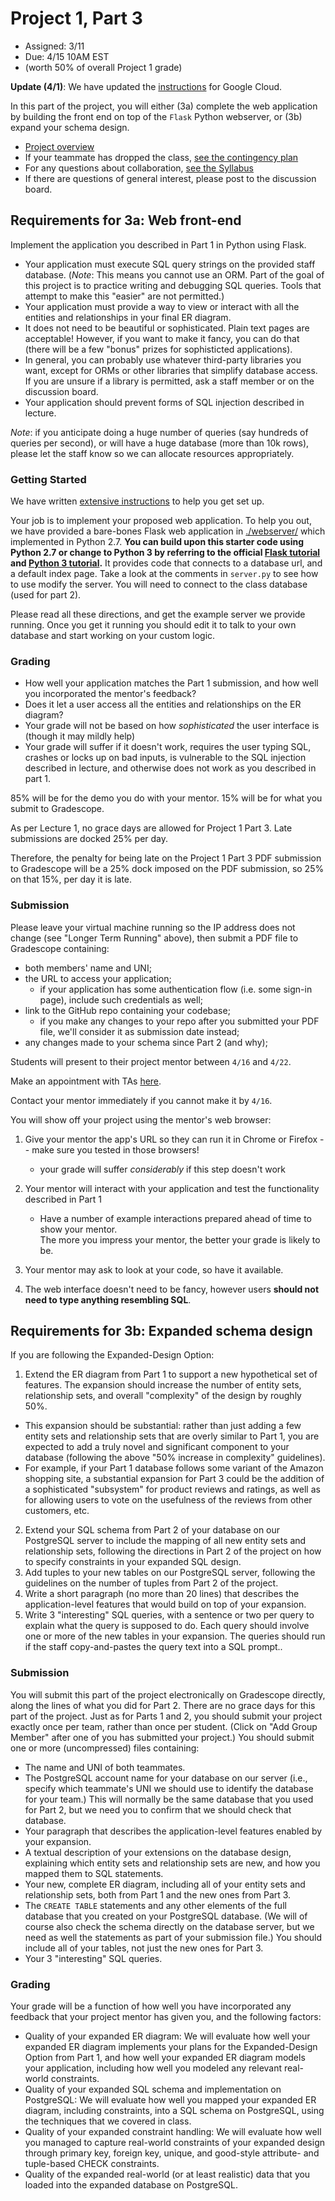 # Project 1, Part 3

* Assigned: 3/11
* Due:  4/15 10AM EST
* (worth 50% of overall Project 1 grade)

**Update (4/1)**: We have updated the [instructions](./programming.md) for Google Cloud.

In this part of the project, you will either (3a) complete the web application by building the front end
on top of the `Flask` Python webserver, or (3b) expand your schema design.


* [Project overview](http://github.com/w4111/project1)
* If your teammate has dropped the class, [see the contingency plan](https://github.com/w4111/project1-s19/blob/master/part1.md#contingency)
* For any questions about collaboration, [see the Syllabus](https://github.com/w4111/w4111.github.io/blob/master/syllabus.md#cheating)
* If there are questions of general interest, please post to the discussion board.


## Requirements for 3a: Web front-end

Implement the application you described in Part 1 in Python using Flask.

* Your application must execute SQL query strings on the provided staff database. (*Note*: This means you cannot use an ORM. Part of the goal of this project is to practice writing and debugging SQL queries. Tools that attempt to make this "easier" are not permitted.)
* Your application must provide a way to view or interact with all the entities and relationships in your final ER diagram.
* It does not need to be beautiful or sophisticated. Plain text pages are acceptable! However, if you want to make it fancy, you can do that (there will be a few "bonus" prizes for sophisticted applications).
* In general, you can probably use whatever third-party libraries you want, except for ORMs or other libraries that simplify database access. If you are unsure if a library is permitted, ask a staff member or on the discussion board.
* Your application should prevent forms of SQL injection described in lecture.

*Note*: if you anticipate doing a huge number of queries (say hundreds of queries per second), 
or will have a huge database (more than 10k rows),
please let the staff know so we can allocate resources appropriately.



### Getting Started

We have written [extensive instructions](./programming.md) to help you get set up.


Your job is to implement your proposed web application.  To help you out,
we have provided a bare-bones Flask web application in [./webserver/](./webserver/) which implemented in Python 2.7. **You can build upon this starter code using Python 2.7 or change to Python 3 by referring to the official [Flask tutorial](http://flask.pocoo.org/docs/latest/tutorial/) and [Python 3 tutorial](https://docs.python.org/3.7/tutorial/).**
It provides code that connects to a database url, and a default index page.
Take a look at the comments in `server.py` to see how to use modify the server.
You will need to connect to the class database (used for part 2).

Please read all these directions, and get the example server we provide running. Once you get it
running you should edit it to talk to your own database and start working on your custom logic.



### Grading

* How well your application matches the Part 1 submission, and how well you incorporated the mentor's feedback?
* Does it let a user access all the entities and relationships on the ER diagram?
* Your grade will not be based on how _sophisticated_ the user interface is (though it may mildly help)
* Your grade will suffer if it doesn't work, requires the user typing SQL, crashes or
  locks up on bad inputs, is vulnerable to the SQL injection described in lecture, and otherwise does
  not work as you described in part 1.

85% will be for the demo you do with your mentor. 
15% will be for what you submit to Gradescope. 
 
As per Lecture 1, no grace days are allowed for Project 1 Part 3. 
Late submissions are docked 25% per day.
 
Therefore, the penalty for being late on the Project 1 Part 3 PDF submission to Gradescope will be a 25% dock imposed on the PDF submission, so 25% on that 15%, per day it is late.

### Submission

Please leave your virtual machine running so the IP address does not change (see "Longer Term Running" above), then submit a PDF file to Gradescope containing:

* both members' name and UNI;
* the URL to access your application;
    * if your application has some authentication flow (i.e. some sign-in page), include such credentials as well;
* link to the GitHub repo containing your codebase;
    * if you make any changes to your repo after you submitted your PDF file, we'll consider it as submission date instead;
* any changes made to your schema since Part 2 (and why);



Students will present to their project mentor between `4/16` and `4/22`.

Make an appointment with TAs [here](https://calendar.google.com/calendar/u/0/selfsched?sstoken=UUpOU05mUUpZYXk2fGRlZmF1bHR8YmE0YmE0M2MzNzkyYWZjOTcxYjRkMTBmNDNmNjA1NDc).

Contact your mentor immediately if you cannot make it by `4/16`.

You will show off your project using the mentor's web browser:

1. Give your mentor the app's URL so they can run it in Chrome or Firefox -- make sure you tested in those browsers!
    * your grade will suffer _considerably_ if this step doesn't work

2. Your mentor will interact with your application and test the functionality described in Part 1
    *  Have a number of example interactions prepared ahead of time to show your mentor.  
       The more you impress your mentor, the better your grade is likely to be.

3. Your mentor may ask to look at your code, so have it available.  

4. The web interface doesn't need to be fancy, however users **should not need to type anything resembling SQL**.



## Requirements for 3b: Expanded schema design

If you are following the Expanded-Design Option:

1. Extend the ER diagram from Part 1 to support a new hypothetical set of features.   The expansion should increase the number of entity sets, relationship sets, and overall "complexity" of the design by roughly 50%. 
  * This expansion should be substantial: rather than just adding a few entity sets and relationship sets that are overly similar to Part 1, you are expected to add a truly novel and significant component to your database (following the above "50% increase in complexity" guidelines). 
  * For example, if your Part 1 database follows some variant of the Amazon shopping site, a substantial expansion for Part 3 could be the addition of a sophisticated "subsystem" for product reviews and ratings, as well as for allowing users to vote on the usefulness of the reviews from other customers, etc.

2. Extend your SQL schema from Part 2 of your database on our PostgreSQL server to include the mapping of all new entity sets and relationship sets, following the directions in Part 2 of the project on how to specify constraints in your expanded SQL design.
3. Add tuples to your new tables on our PostgreSQL server, following the guidelines on the number of tuples from Part 2 of the project.
4. Write a short paragraph (no more than 20 lines) that describes the application-level features that would build on top of your expansion.
5. Write 3 "interesting" SQL queries, with a sentence or two per query to explain what the query is supposed to do.   Each query should involve one or more of the new tables in your expansion.    The queries should run if the staff copy-and-pastes the query text into a SQL prompt..  


### Submission 

You will submit this part of the project electronically on Gradescope directly, along the lines of what you did for Part 2.
There are no grace days for this part of the project. Just as for Parts 1 and 2, you should submit your project exactly once per team, rather than once per student. (Click on "Add Group Member" after one of you has submitted your project.) You should submit one or more (uncompressed) files containing:

* The name and UNI of both teammates.
* The PostgreSQL account name for your database on our server (i.e., specify which teammate's UNI we should use to identify the database for your team.) This will normally be the same database that you used for Part 2, but we need you to confirm that we should check that database.
* Your paragraph that describes the application-level features enabled by your expansion.
* A textual description of your extensions on the database design, explaining which entity sets and relationship sets are new, and how you mapped them to SQL statements.
* Your new, complete ER diagram, including all of your entity sets and relationship sets, both from Part 1 and the new ones from Part 3.
* The `CREATE TABLE` statements and any other elements of the full database that you created on your PostgreSQL database. (We will of course also check the schema directly on the database server, but we need as well the statements as part of your submission file.) You should include all of your tables, not just the new ones for Part 3.
* Your 3 "interesting" SQL queries.


### Grading 


Your grade will be a function of how well you have incorporated any feedback that your project mentor has given you, and the following factors:

* Quality of your expanded ER diagram: We will evaluate how well your expanded ER diagram implements your plans for the Expanded-Design Option from Part 1, and how well your expanded ER diagram models your application, including how well you modeled any relevant real-world constraints.
* Quality of your expanded SQL schema and implementation on PostgreSQL: We will evaluate how well you mapped your expanded ER diagram, including constraints, into a SQL schema on PostgreSQL, using the techniques that we covered in class.
* Quality of your expanded constraint handling: We will evaluate how well you managed to capture real-world constraints of your expanded design through primary key, foreign key, unique, and good-style attribute- and tuple-based CHECK constraints.
* Quality of the expanded real-world (or at least realistic) data that you loaded into the expanded database on PostgreSQL.



